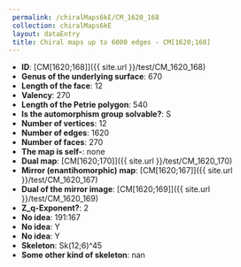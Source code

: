 ```yaml
--- 
 permalink: /chiralMaps6kE/CM_1620_168 
 collection: chiralMaps6kE
 layout: dataEntry
 title: Chiral maps up to 6000 edges - CM[1620;168]
---
```


- **ID**: [CM[1620;168]]({{ site.url }}/test/CM_1620_168)
- **Genus of the underlying surface**: 670
- **Length of the face**: 12
- **Valency**: 270
- **Length of the Petrie polygon**: 540
- **Is the automorphism group solvable?**: S
- **Number of vertices**: 12
- **Number of edges**: 1620
- **Number of faces**: 270
- **The map is self-**: none
- **Dual map**: [CM[1620;170]]({{ site.url }}/test/CM_1620_170)
- **Mirror (enantihomorphic) map**: [CM[1620;167]]({{ site.url }}/test/CM_1620_167)
- **Dual of the mirror image**: [CM[1620;169]]({{ site.url }}/test/CM_1620_169)
- **Z_q-Exponent?**: 2
- **No idea**:  191:167
- **No idea**: Y
- **No idea**: Y
- **Skeleton**: Sk(12;6)^45
- **Some other kind of skeleton**: nan
